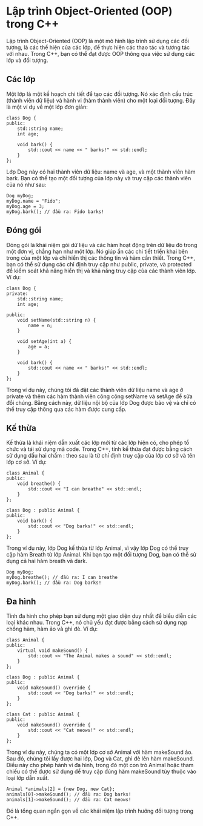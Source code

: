 # Lập trình Object-Oriented (OOP) trong C++
Lập trình Object-Oriented (OOP) là một mô hình lập trình sử dụng các đối tượng, là các thể hiện của các lớp, để thực hiện các thao tác và tương tác với nhau. Trong C++, bạn có thể đạt được OOP thông qua việc sử dụng các lớp và đối tượng.
## Các lớp
Một lớp là một kế hoạch chi tiết để tạo các đối tượng. Nó xác định cấu trúc (thành viên dữ liệu) và hành vi (hàm thành viên) cho một loại đối tượng. Đây là một ví dụ về một lớp đơn giản:
~~~
class Dog {
public:
    std::string name;
    int age;

    void bark() {
        std::cout << name << " barks!" << std::endl;
    }
};
~~~
Lớp Dog này có hai thành viên dữ liệu: name và age, và một thành viên hàm bark. Bạn có thể tạo một đối tượng của lớp này và truy cập các thành viên của nó như sau:
~~~
Dog myDog;
myDog.name = "Fido";
myDog.age = 3;
myDog.bark(); // đầu ra: Fido barks!
~~~
## Đóng gói
Đóng gói là khái niệm gói dữ liệu và các hàm hoạt động trên dữ liệu đó trong một đơn vị, chẳng hạn như một lớp. Nó giúp ẩn các chi tiết triển khai bên trong của một lớp và chỉ hiển thị các thông tin và hàm cần thiết. Trong C++, bạn có thể sử dụng các chỉ định truy cập như public, private, và protected để kiểm soát khả năng hiển thị và khả năng truy cập của các thành viên lớp. Ví dụ:
~~~
class Dog {
private:
    std::string name;
    int age;

public:
    void setName(std::string n) {
        name = n;
    }

    void setAge(int a) {
        age = a;
    }

    void bark() {
        std::cout << name << " barks!" << std::endl;
    }
};
~~~
Trong ví dụ này, chúng tôi đã đặt các thành viên dữ liệu name và age ở private và thêm các hàm thành viên công cộng setName và setAge để sửa đổi chúng. Bằng cách này, dữ liệu nội bộ của lớp Dog được bảo vệ và chỉ có thể truy cập thông qua các hàm được cung cấp.
## Kế thừa
Kế thừa là khái niệm dẫn xuất các lớp mới từ các lớp hiện có, cho phép tổ chức và tái sử dụng mã code. Trong C++, tính kế thừa đạt được bằng cách sử dụng dấu hai chấm : theo sau là từ chỉ định truy cập của lớp cơ sở và tên lớp cơ sở. Ví dụ:
~~~
class Animal {
public:
    void breathe() {
        std::cout << "I can breathe" << std::endl;
    }
};

class Dog : public Animal {
public:
    void bark() {
        std::cout << "Dog barks!" << std::endl;
    }
};
~~~
Trong ví dụ này, lớp Dog kế thừa từ lớp Animal, vì vậy lớp Dog có thể truy cập hàm Breath từ lớp Animal. Khi bạn tạo một đối tượng Dog, bạn có thể sử dụng cả hai hàm breath và dark.
~~~
Dog myDog;
myDog.breathe(); // đầu ra: I can breathe
myDog.bark(); // đầu ra: Dog barks!
~~~
## Đa hình
Tính đa hình cho phép bạn sử dụng một giao diện duy nhất để biểu diễn các loại khác nhau. Trong C++, nó chủ yếu đạt được bằng cách sử dụng nạp chồng hàm, hàm ảo và ghi đè. Ví dụ:
~~~
class Animal {
public:
    virtual void makeSound() {
        std::cout << "The Animal makes a sound" << std::endl;
    }
};

class Dog : public Animal {
public:
    void makeSound() override {
        std::cout << "Dog barks!" << std::endl;
    }
};

class Cat : public Animal {
public:
    void makeSound() override {
        std::cout << "Cat meows!" << std::endl;
    }
};
~~~
Trong ví dụ này, chúng ta có một lớp cơ sở Animal với hàm makeSound ảo. Sau đó, chúng tôi lấy được hai lớp, Dog và Cat, ghi đè lên hàm makeSound. Điều này cho phép hành vi đa hình, trong đó một con trỏ Animal hoặc tham chiếu có thể được sử dụng để truy cập đúng hàm makeSound tùy thuộc vào loại lớp dẫn xuất.
~~~
Animal *animals[2] = {new Dog, new Cat};
animals[0]->makeSound(); // đầu ra: Dog barks!
animals[1]->makeSound(); // đầu ra: Cat meows!
~~~
Đó là tổng quan ngắn gọn về các khái niệm lập trình hướng đối tượng trong C++.